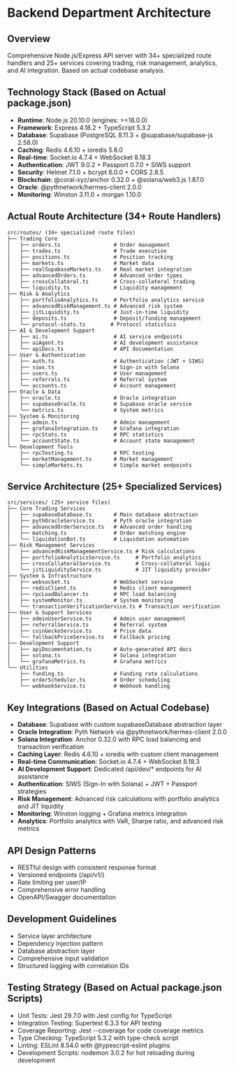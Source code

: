 # Backend Department Architecture

## Overview
Comprehensive Node.js/Express API server with 34+ specialized route handlers and 25+ services covering trading, risk management, analytics, and AI integration. Based on actual codebase analysis.

## Technology Stack (Based on Actual package.json)
- **Runtime**: Node.js 20.10.0 (engines: >=18.0.0)
- **Framework**: Express 4.18.2 + TypeScript 5.3.2
- **Database**: Supabase (PostgreSQL 8.11.3 + @supabase/supabase-js 2.58.0)
- **Caching**: Redis 4.6.10 + ioredis 5.8.0
- **Real-time**: Socket.io 4.7.4 + WebSocket 8.18.3
- **Authentication**: JWT 9.0.2 + Passport 0.7.0 + SIWS support
- **Security**: Helmet 7.1.0 + bcrypt 6.0.0 + CORS 2.8.5
- **Blockchain**: @coral-xyz/anchor 0.32.0 + @solana/web3.js 1.87.0
- **Oracle**: @pythnetwork/hermes-client 2.0.0
- **Monitoring**: Winston 3.11.0 + morgan 1.10.0

## Actual Route Architecture (34+ Route Handlers)
```
src/routes/ (34+ specialized route files)
├── Trading Core
│   ├── orders.ts                 # Order management
│   ├── trades.ts                 # Trade execution
│   ├── positions.ts              # Position tracking
│   ├── markets.ts                # Market data
│   ├── realSupabaseMarkets.ts    # Real market integration
│   ├── advancedOrders.ts         # Advanced order types
│   ├── crossCollateral.ts        # Cross-collateral trading
│   └── liquidity.ts              # Liquidity management
├── Risk & Analytics
│   ├── portfolioAnalytics.ts     # Portfolio analytics service
│   ├── advancedRiskManagement.ts # Advanced risk system
│   ├── jitLiquidity.ts           # Just-in-time liquidity
│   ├── deposits.ts               # Deposit/funding management
│   └── protocol-stats.ts        # Protocol statistics
├── AI & Development Support
│   ├── ai.ts                     # AI service endpoints
│   ├── aiAgent.ts                # AI development assistance
│   └── apiDocs.ts                # API documentation
├── User & Authentication
│   ├── auth.ts                   # Authentication (JWT + SIWS)
│   ├── siws.ts                   # Sign-in with Solana
│   ├── users.ts                  # User management
│   ├── referrals.ts              # Referral system
│   └── accounts.ts               # Account management
├── Oracle & Data
│   ├── oracle.ts                 # Oracle integration
│   ├── supabaseOracle.ts         # Supabase oracle service
│   └── metrics.ts                # System metrics
├── System & Monitoring
│   ├── admin.ts                  # Admin management
│   ├── grafanaIntegration.ts     # Grafana integration
│   ├── rpcStats.ts               # RPC statistics
│   └── accountState.ts           # Account state management
└── Development Tools
    ├── rpcTesting.ts             # RPC testing
    ├── marketManagement.ts       # Market management
    └── simpleMarkets.ts          # Simple market endpoints
```

## Service Architecture (25+ Specialized Services)
```
src/services/ (25+ service files)
├── Core Trading Services
│   ├── supabaseDatabase.ts       # Main database abstraction
│   ├── pythOracleService.ts      # Pyth oracle integration
│   ├── advancedOrderService.ts   # Advanced order handling
│   ├── matching.ts               # Order matching engine
│   └── liquidationBot.ts         # Liquidation automation
├── Risk Management Services
│   ├── advancedRiskManagementService.ts # Risk calculations
│   ├── portfolioAnalyticsService.ts     # Portfolio analytics
│   ├── crossCollateralService.ts        # Cross-collateral logic
│   └── jitLiquidityService.ts           # JIT liquidity provider
├── System & Infrastructure
│   ├── websocket.ts              # WebSocket service
│   ├── redisClient.ts            # Redis client management
│   ├── rpcLoadBalancer.ts        # RPC load balancing
│   ├── systemMonitor.ts          # System monitoring
│   └── transactionVerificationService.ts # Transaction verification
├── User & Support Services
│   ├── adminUserService.ts       # Admin user management
│   ├── referralService.ts        # Referral system
│   ├── coinGeckoService.ts       # Price data
│   └── fallbackPriceService.ts   # Fallback pricing
├── Development Support
│   ├── apiDocumentation.ts       # Auto-generated API docs
│   ├── solana.ts                 # Solana integration
│   └── grafanaMetrics.ts         # Grafana metrics
└── Utilities
    ├── funding.ts                # Funding rate calculations
    ├── orderScheduler.ts         # Order scheduling
    └── webhookService.ts         # Webhook handling
```

## Key Integrations (Based on Actual Codebase)
- **Database**: Supabase with custom supabaseDatabase abstraction layer
- **Oracle Integration**: Pyth Network via @pythnetwork/hermes-client 2.0.0
- **Solana Integration**: Anchor 0.32.0 with RPC load balancing and transaction verification
- **Caching Layer**: Redis 4.6.10 + ioredis with custom client management
- **Real-time Communication**: Socket.io 4.7.4 + WebSocket 8.18.3
- **AI Development Support**: Dedicated /api/dev/* endpoints for AI assistance
- **Authentication**: SIWS (Sign-In with Solana) + JWT + Passport strategies
- **Risk Management**: Advanced risk calculations with portfolio analytics and JIT liquidity
- **Monitoring**: Winston logging + Grafana metrics integration
- **Analytics**: Portfolio analytics with VaR, Sharpe ratio, and advanced risk metrics

## API Design Patterns
- RESTful design with consistent response format
- Versioned endpoints (/api/v1/)
- Rate limiting per user/IP
- Comprehensive error handling
- OpenAPI/Swagger documentation

## Development Guidelines
- Service layer architecture
- Dependency injection pattern
- Database abstraction layer
- Comprehensive input validation
- Structured logging with correlation IDs

## Testing Strategy (Based on Actual package.json Scripts)
- Unit Tests: Jest 29.7.0 with Jest config for TypeScript
- Integration Testing: Supertest 6.3.3 for API testing
- Coverage Reporting: Jest --coverage for code coverage metrics
- Type Checking: TypeScript 5.3.2 with type-check script
- Linting: ESLint 8.54.0 with @typescript-eslint plugins
- Development Scripts: nodemon 3.0.2 for hot reloading during development
